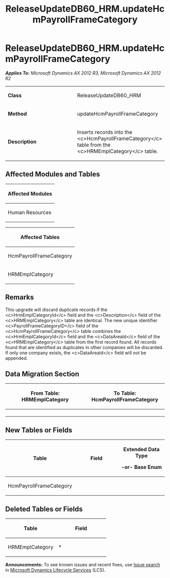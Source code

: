 ﻿---
title: ReleaseUpdateDB60_HRM.updateHcmPayrollFrameCategory
TOCTitle: ReleaseUpdateDB60_HRM.updateHcmPayrollFrameCategory
ms:assetid: 01d647a1-eee7-3697-3591-4a958ad4d619
ms:mtpsurl: https://msdn.microsoft.com/en-us/library/JJ684635(v=AX.60)
ms:contentKeyID: 49706332
ms.date: 05/18/2015
mtps_version: v=AX.60
---

# ReleaseUpdateDB60\_HRM.updateHcmPayrollFrameCategory 


_**Applies To:** Microsoft Dynamics AX 2012 R3, Microsoft Dynamics AX 2012 R2_

<table>
<colgroup>
<col style="width: 50%" />
<col style="width: 50%" />
</colgroup>
<tbody>
<tr class="odd">
<td><p><strong>Class</strong></p></td>
<td><p>ReleaseUpdateDB60_HRM</p></td>
</tr>
<tr class="even">
<td><p><strong>Method</strong></p></td>
<td><p>updateHcmPayrollFrameCategory</p></td>
</tr>
<tr class="odd">
<td><p><strong>Description</strong></p></td>
<td><p>Inserts records into the &lt;c&gt;HcmPayrollFrameCategory&lt;/c&gt; table from the &lt;c&gt;HRMEmplCategory&lt;/c&gt; table.</p></td>
</tr>
</tbody>
</table>


## Affected Modules and Tables

<table>
<colgroup>
<col style="width: 100%" />
</colgroup>
<thead>
<tr class="header">
<th><p>Affected Modules</p></th>
</tr>
</thead>
<tbody>
<tr class="odd">
<td><p>Human Resources</p></td>
</tr>
</tbody>
</table>


<table>
<colgroup>
<col style="width: 100%" />
</colgroup>
<thead>
<tr class="header">
<th><p>Affected Tables</p></th>
</tr>
</thead>
<tbody>
<tr class="odd">
<td><p>HcmPayrollFrameCategory</p></td>
</tr>
<tr class="even">
<td><p>HRMEmplCategory</p></td>
</tr>
</tbody>
</table>


## Remarks

This upgrade will discard duplicate records if the \<c\>HrmEmplCategoryId\</c\> field and the \<c\>Description\</c\> field of the \<c\>HRMEmplCategory\</c\> table are identical. The new unique identifier \<c\>PayrollFrameCategoryID\</c\> field of the \<c\>HcmPayrollFrameCategory\</c\> table combines the \<c\>HrmEmplCategoryId\</c\> field and the \<c\>DataAreaId\</c\> field of the \<c\>HRMEmplCategory\</c\> table from the first record found. All records found that are identified as duplicates in other companies will be discarded. If only one company exists, the \<c\>DataAreaId\</c\> field will not be appended.

## Data Migration Section

<table>
<colgroup>
<col style="width: 50%" />
<col style="width: 50%" />
</colgroup>
<thead>
<tr class="header">
<th><p>From Table: HRMEmplCategory</p></th>
<th><p>To Table: HcmPayrollFrameCategory</p></th>
</tr>
</thead>
<tbody>
<tr class="odd">
<td><p></p></td>
<td><p></p></td>
</tr>
</tbody>
</table>


## New Tables or Fields

<table>
<colgroup>
<col style="width: 33%" />
<col style="width: 33%" />
<col style="width: 33%" />
</colgroup>
<thead>
<tr class="header">
<th><p>Table</p></th>
<th><p>Field</p></th>
<th><p>Extended Data Type</p>
<p>-or- Base Enum</p></th>
</tr>
</thead>
<tbody>
<tr class="odd">
<td><p>HcmPayrollFrameCategory</p></td>
<td><p></p></td>
<td><p></p></td>
</tr>
</tbody>
</table>


## Deleted Tables or Fields

<table>
<colgroup>
<col style="width: 50%" />
<col style="width: 50%" />
</colgroup>
<thead>
<tr class="header">
<th><p>Table</p></th>
<th><p>Field</p></th>
</tr>
</thead>
<tbody>
<tr class="odd">
<td><p>HRMEmplCategory</p></td>
<td><p>*</p></td>
</tr>
</tbody>
</table>

  
**Announcements:** To see known issues and recent fixes, use [Issue search](http://go.microsoft.com/fwlink/?linkid=389258) in [Microsoft Dynamics Lifecycle Services](http://go.microsoft.com/fwlink/?linkid=306505) (LCS).

